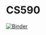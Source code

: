 # CS590

[![Binder](https://mybinder.org/badge_logo.svg)](https://mybinder.org/v2/gh/nasirshalizi/CS590/R)
